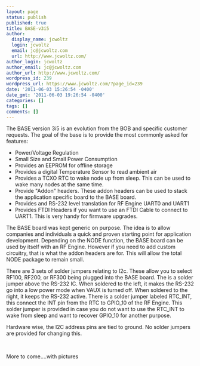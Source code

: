 ```yaml
---
layout: page
status: publish
published: true
title: BASE-v3i5
author:
  display_name: jcwoltz
  login: jcwoltz
  email: jc@jcwoltz.com
  url: http://www.jcwoltz.com/
author_login: jcwoltz
author_email: jc@jcwoltz.com
author_url: http://www.jcwoltz.com/
wordpress_id: 239
wordpress_url: https://www.jcwoltz.com/?page_id=239
date: '2011-06-03 15:26:54 -0400'
date_gmt: '2011-06-03 19:26:54 -0400'
categories: []
tags: []
comments: []
---
```

<p>The BASE version 3i5 is an evolution from the BOB and specific customer requests. The goal of the base is to provide the most commonly asked for features:</p>
<ul>
<li>Power/Voltage Regulation</li>
<li>Small Size and Small Power Consumption</li>
<li>Provides an EEPROM for offline storage</li>
<li>Provides a digital Temperature Sensor to read ambient air</li>
<li>Provides a TCXO RTC to wake node up from sleep. This can be used to wake many nodes at the same time.</li>
<li>Provide "Addon" headers. These addon headers can be used to stack the application specific board to the BASE board.</li>
<li>Provides and RS-232 level translation for RF Engine UART0 and UART1</li>
<li>Provides FTDI Headers if you want to use an FTDI Cable to connect to UART1. This is very handy for firmware upgrades.</li>
</ul>
<p>The BASE board was kept generic on purpose. The idea is to allow companies and individuals a quick and proven starting point for application development. Depending on the NODE function, the BASE board can be used by itself with an RF Engine. However if you need to add custom circuitry, that is what the addon headers are for. This will allow the total NODE package to remain small.</p>
<p>There are 3 sets of solder jumpers relating to I2c. These allow you to select RF100, RF200, or RF300 being plugged into the BASE board. The is a solder jumper above the RS-232 IC. When soldered to the left, it makes the RS-232 go into a low power mode when VAUX is turned off. When soldered to the right, it keeps the RS-232 active. There is a solder jumper labeled RTC_INT, this connect the INT pin from the RTC to GPIO_10 of the RF Engine. This solder jumper is provided in case you do not want to use the RTC_INT to wake from sleep and want to recover GPIO_10 for another purpose.</p>
<p>Hardware wise, the I2C address pins are tied to ground. No solder jumpers are provided for changing this.</p>
<p>&nbsp;</p>
<p>More to come....with pictures</p>
